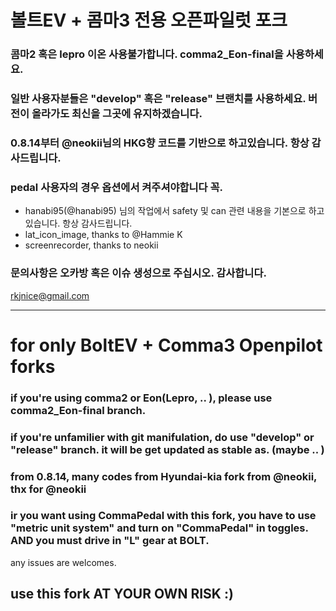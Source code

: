 # 볼트EV + 콤마3 전용 오픈파일럿 포크

### 콤마2 혹은 lepro 이온 사용불가합니다. comma2_Eon-final을 사용하세요.
### 일반 사용자분들은 "develop" 혹은 "release" 브랜치를 사용하세요. 버전이 올라가도 최신을 그곳에 유지하겠습니다.
### 0.8.14부터 @neokii님의 HKG향 코드를 기반으로 하고있습니다. 항상 감사드립니다.
### pedal 사용자의 경우 옵션에서 켜주셔야합니다 꼭.



- hanabi95(@hanabi95) 님의 작업에서 safety 및 can 관련 내용을 기본으로 하고 있습니다. 항상 감사드립니다.
- lat_icon_image, thanks to @Hammie K 
- screenrecorder, thanks to neokii

### 문의사항은 오카방 혹은 이슈 생성으로 주십시오. 감사합니다.

rkjnice@gmail.com

---
# for only  BoltEV + Comma3 Openpilot forks
### if you're using comma2 or Eon(Lepro, .. ), please use  comma2_Eon-final branch.
### if you're unfamilier with git manifulation, do use "develop" or "release" branch. it will be get updated as stable as. (maybe .. )
### from 0.8.14, many codes from Hyundai-kia fork from @neokii, thx for @neokii
### ir you want using CommaPedal with this fork, you have to use "metric unit system" and turn on "CommaPedal" in toggles. AND  you must drive in "L" gear at BOLT.

any issues are welcomes.

## use this fork AT YOUR OWN RISK :)
